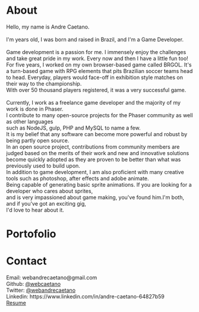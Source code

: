 <!-- header
main: true
header -->

<div class="post-header">
	<h1 id="about">About</h1>
</div>

<div class="post-content">
Hello, my name is Andre Caetano.<br>
<br>
I'm <!--esc 
	print(Math.floor( ((new Date()).getTime() - (new Date(1989, 8, 14)).getTime()) / (1000 * 60 * 60 * 24 * 365.25))) 
--> years old, I was born and raised in Brazil, and I'm a Game Developer.<br>
<br>
Game development is a passion for me. I immensely enjoy the challenges and take 
great pride in my work. Every now and then I have a little fun too! For five 
years, I worked on my own browser-based game called BRGOL. It's a turn-based 
game with RPG elements that pits Brazilian soccer teams head to head. Everyday, 
players would face-off in exhibition style matches on their way to the championship.<br>
With over 50 thousand players registered, it was a very successful game.
<br>
<br>
Currently, I work as a freelance game developer and the majority of my work is done in Phaser.<br>
I contribute to many open-source projects for the Phaser community as well as other languages<br>
such as NodeJS, gulp, PHP and MySQL to name a few.<br>It is my belief that any software can become more powerful and robust by being partly open source.<br>
In an open source project, contributions from community members are judged based on the merits of their work and new and innovative solutions become quickly adopted as they are proven to be better than what was previously used to build upon.  
<br>
In addition to game development, I am also proficient with many creative tools such as photoshop, after effects and adobe animate.<br>
Being capable of generating basic sprite animations. If you are looking for a developer who cares about sprites,<br>
and is very impassioned about game making, you've found him.I'm both, and if you've got an exciting gig,<br>
I'd love to hear about it.
</div>

<div class="post-header">
	<h1 id="portofolio">Portofolio</h1>
</div>

<div class="post-content">
	<div class="posts-grid" align="center">
		<!--esc 
		_.each(posts,function(post){
			print(`<a href="/portfolio-posts/${urlEncode(post.title)}">
				<div class="post-cell">
					<div class="post-inside">
						<div class="mini-line"></div>
						<div class="thumb"><img src="${post.thumb}"></div>
						<div class="title">${post.title}</div>
					</div>
				</div>
			</a>
			`)
		});
		-->
	</div>
</div>

<div class="post-header">
	<h1 id="contact">Contact</h1>
</div>

<div class="post-content">
<i class="contact-icon fa fa-envelope"></i> Email: webandrecaetano@gmail.com<br>
<i class="contact-icon fa fa-github"></i> Github: <a href="https://github.com/webcaetano" target="_blank">@webcaetano</a><br>
<i class="contact-icon fa fa-twitter"></i> Twitter: <a href="https://twitter.com/webandrecaetano">@webandrecaetano</a><br>
<i class="contact-icon fa fa-linkedin"></i> Linkedin: https://www.linkedin.com/in/andre-caetano-64827b59<br>
<div>
	<a href="downloads/Resume-AndreCaetano-2017.pdf" download>
		<div class="btn btn-default">
			<i class="fa fa-user-circle"></i> Resume
		</div>
	</a>
</div>
</div>
